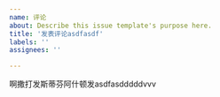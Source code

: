 ```yaml
---
name: 评论
about: Describe this issue template's purpose here.
title: '发表评论asdfasdf'
labels: ''
assignees: ''

---
```


啊撒打发斯蒂芬阿什顿发asdfasdddddvvv
